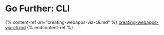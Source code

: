 # Go Further: CLI

{% content-ref url="creating-webapps-via-cli.md" %}
[creating-webapps-via-cli.md](creating-webapps-via-cli.md)
{% endcontent-ref %}

